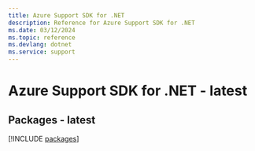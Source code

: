 ```yaml
---
title: Azure Support SDK for .NET
description: Reference for Azure Support SDK for .NET
ms.date: 03/12/2024
ms.topic: reference
ms.devlang: dotnet
ms.service: support
---
```

# Azure Support SDK for .NET - latest
## Packages - latest
[!INCLUDE [packages](support-index.md)]